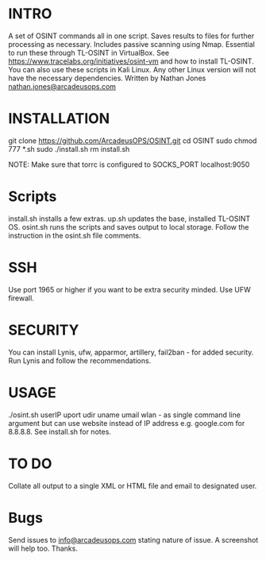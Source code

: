# INTRO
A set of OSINT commands all in one script. Saves results to files for further processing as necessary.
Includes passive scanning using Nmap. Essential to run these through TL-OSINT in VirtualBox.
See https://www.tracelabs.org/initiatives/osint-vm and how to install TL-OSINT.
You can also use these scripts in Kali Linux. Any other Linux version will not have the necessary dependencies.
Written by Nathan Jones nathan.jones@arcadeusops.com 

# INSTALLATION
git clone https://github.com/ArcadeusOPS/OSINT.git
cd OSINT
sudo chmod 777 *.sh
sudo ./install.sh
rm install.sh

NOTE: Make sure that torrc is configured to SOCKS_PORT localhost:9050

# Scripts
install.sh installs a few extras.
up.sh updates the base, installed TL-OSINT OS.
osint.sh runs the scripts and saves output to local storage. Follow the instruction in the osint.sh file comments.

# SSH
Use port 1965 or higher if you want to be extra security minded. Use UFW firewall.

# SECURITY
You can install Lynis, ufw, apparmor, artillery, fail2ban - for added security.
Run Lynis and follow the recommendations.

# USAGE
./osint.sh userIP uport udir uname umail wlan - as single command line argument but can use website instead of IP address e.g. google.com for 8.8.8.8.
See install.sh for notes.

# TO DO
Collate all output to a single XML or HTML file and email to designated user.

# Bugs
Send issues to info@arcadeusops.com stating nature of issue. A screenshot will help too. Thanks.
